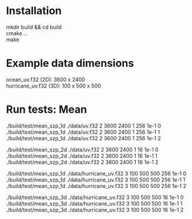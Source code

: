 # Installation
mkdir build && cd build <br>
cmake .. <br>
make <br>

# Example data dimensions
ocean_uv.f32 (2D): 3600 x 2400 <br>
hurricane_uv.f32 (3D): 100 x 500 x 500 <br>

# Run tests: Mean
./build/test/mean_szp_1d ./data/uv.f32 2 3600 2400 1 256 1e-1 0 <br>
./build/test/mean_szp_1d ./data/uv.f32 2 3600 2400 1 256 1e-1 1 <br>
./build/test/mean_szp_1d ./data/uv.f32 2 3600 2400 1 256 1e-1 2 <br>

./build/test/mean_szp_2d ./data/uv.f32 2 3600 2400 1 16 1e-1 0 <br>
./build/test/mean_szp_2d ./data/uv.f32 2 3600 2400 1 16 1e-1 1 <br>
./build/test/mean_szp_2d ./data/uv.f32 2 3600 2400 1 16 1e-1 2 <br>

./build/test/mean_szp_1d ./data/hurricane_uv.f32 3 100 500 500 256 1e-1 0 <br>
./build/test/mean_szp_1d ./data/hurricane_uv.f32 3 100 500 500 256 1e-1 1 <br>
./build/test/mean_szp_1d ./data/hurricane_uv.f32 3 100 500 500 256 1e-1 2 <br>

./build/test/mean_szp_3d ./data/hurricane_uv.f32 3 100 500 500 16 1e-1 0 <br>
./build/test/mean_szp_3d ./data/hurricane_uv.f32 3 100 500 500 16 1e-1 1 <br>
./build/test/mean_szp_3d ./data/hurricane_uv.f32 3 100 500 500 16 1e-1 2 <br>
